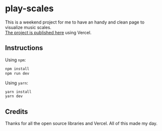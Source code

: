 # play-scales

This is a weekend project for me to have an handy and clean page to visualize music scales.  
[The project is published here](https://play-scales.vercel.app) using Vercel.

## Instructions

Using `npm`:

```bash
npm install
npm run dev
```

Using `yarn`:

```bash
yarn install 
yarn dev
```

## Credits

Thanks for all the open source libraries and Vercel. All of this made my day.
